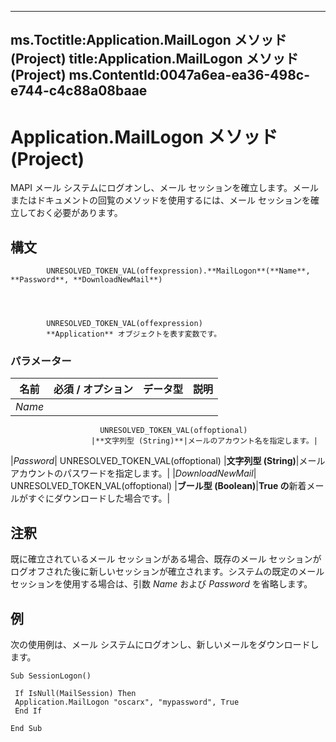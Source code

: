 

---
ms.Toctitle:Application.MailLogon メソッド (Project)
title:Application.MailLogon メソッド (Project)
ms.ContentId:0047a6ea-ea36-498c-e744-c4c88a08baae
---
# Application.MailLogon メソッド (Project)




MAPI メール システムにログオンし、メール セッションを確立します。メールまたはドキュメントの回覧のメソッドを使用するには、メール セッションを確立しておく必要があります。

## 構文

            UNRESOLVED_TOKEN_VAL(offexpression).**MailLogon**(**Name**, **Password**, **DownloadNewMail**)




            UNRESOLVED_TOKEN_VAL(offexpression)
            **Application** オブジェクトを表す変数です。

### パラメーター

|**名前**|**必須 / オプション**|**データ型**|**説明**|
|---|---|---|---|
|*Name*|
                        UNRESOLVED_TOKEN_VAL(offoptional)
                      |**文字列型 (String)**|メールのアカウント名を指定します。|
|*Password*|
                        UNRESOLVED_TOKEN_VAL(offoptional)
                      |**文字列型 (String)**|メール アカウントのパスワードを指定します。|
|*DownloadNewMail*|
                        UNRESOLVED_TOKEN_VAL(offoptional)
                      |**ブール型 (Boolean)**|**True の**新着メールがすぐにダウンロードした場合です。|





## 注釈
既に確立されているメール セッションがある場合、既存のメール セッションがログオフされた後に新しいセッションが確立されます。システムの既定のメール セッションを使用する場合は、引数 *Name* および *Password* を省略します。




## 例
次の使用例は、メール システムにログオンし、新しいメールをダウンロードします。

```vba
Sub SessionLogon() 
 
 If IsNull(MailSession) Then 
 Application.MailLogon "oscarx", "mypassword", True 
 End If 
 
End Sub
```





